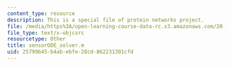 ```yaml
---
content_type: resource
description: This is a special file of protein networks project.
file: /media/https%3A/open-learning-course-data-rc.s3.amazonaws.com/20-320-analysis-of-biomolecular-and-cellular-systems-fall-2012/25799b45b4abebfe28cd862231301cfd_sensorODE_solver.m
file_type: text/x-objcsrc
resourcetype: Other
title: sensorODE_solver.m
uid: 25799b45-b4ab-ebfe-28cd-862231301cfd
---
```

